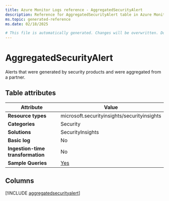 ```yaml
---
title: Azure Monitor Logs reference - AggregatedSecurityAlert
description: Reference for AggregatedSecurityAlert table in Azure Monitor Logs.
ms.topic: generated-reference
ms.date: 02/18/2025

# This file is automatically generated. Changes will be overwritten. Do not change this file directly.
---
```


# AggregatedSecurityAlert

Alerts that were generated by security products and were aggregated from a partner.


## Table attributes

|Attribute|Value|
|---|---|
|**Resource types**|microsoft.securityinsights/securityinsights|
|**Categories**|Security|
|**Solutions**| SecurityInsights|
|**Basic log**|No|
|**Ingestion-time transformation**|No|
|**Sample Queries**|[Yes](/azure/azure-monitor/reference/queries/aggregatedsecurityalert)|



## Columns
  
[!INCLUDE [aggregatedsecurityalert](~/reusable-content/ce-skilling/azure/includes/azure-monitor/reference/tables/aggregatedsecurityalert-include.md)]
